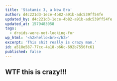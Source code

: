 ```yaml
---
title: 'Statamic 3, a New Era'
author: d4c221d3-1ece-4b82-a91b-adc539ff54fe
updated_by: d4c221d3-1ece-4b82-a91b-adc539ff54fe
updated_at: 1579483058
tags:
  - droids-were-not-looking-for
wp_html: '<h2>hello<br></h2>'
excerpt: 'This shit really is crazy man.'
id: a518e587-77cc-4a18-b66c-692b7556fc61
published: false
---
```

## WTF this is crazy!!!